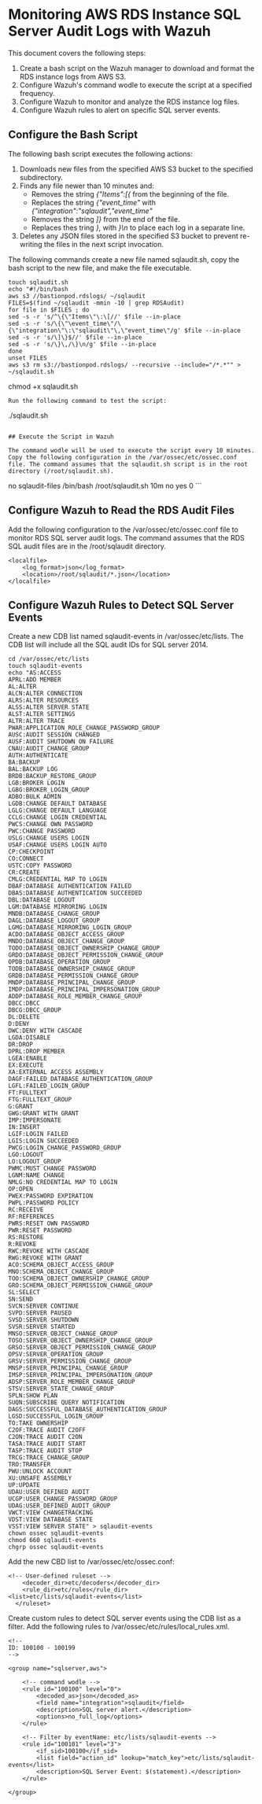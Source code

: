 # Monitoring AWS RDS Instance SQL Server Audit Logs with Wazuh

This document covers the following steps:

1. Create a bash script on the Wazuh manager to download and format the RDS instance logs from AWS S3. 
2. Configure Wazuh's command wodle to execute the script at a specified frequency.
3. Configure Wazuh to monitor and analyze the RDS instance log files. 
4. Configure Wazuh rules to alert on specific SQL server events.

## Configure the Bash Script

The following bash script executes the following actions:

1. Downloads new files from the specified AWS S3 bucket to the specified subdirectory. 
2. Finds any file newer than 10 minutes and:
    * Removes the string *{"Items":[{* from the beginning of the file.
    * Replaces the string *{"event_time"* with *{"integration":"sqlaudit","event_time"*
    * Removes the string *]}* from the end of the file.
    * Replaces thes tring *},* with *}\n* to place each log in a separate line.
3. Deletes any JSON files stored in the specified S3 bucket to prevent re-writing the files in the next script invocation. 

The following commands create a new file named sqlaudit.sh, copy the bash script to the new file, and make the file executable. 
```
touch sqlaudit.sh
echo "#!/bin/bash
aws s3 //bastionpod.rdslogs/ ~/sqlaudit
FILES=$(find ~/sqlaudit -mmin -10 | grep RDSAudit)
for file in $FILES ; do
sed -s -r 's/^\{\"Items\"\:\[//' $file --in-place
sed -s -r 's/\{\"\event_time\"/\{\"integration\"\:\"sqlaudit\"\,\"event_time\"/g' $file --in-place
sed -s -r 's/\]\}$//' $file --in-place
sed -s -r 's/\}\,/\}\n/g' $file --in-place
done
unset FILES
aws s3 rm s3://bastionpod.rdslogs/ --recursive --include="/*.*"" > ~/sqlaudit.sh
```
chmod +x sqlaudit.sh
```
Run the following command to test the script:
```
./sqlaudit.sh
```

## Execute the Script in Wazuh

The command wodle will be used to execute the script every 10 minutes. Copy the following configuration in the /var/ossec/etc/ossec.conf file. The command assumes that the sqlaudit.sh script is in the root directory (/root/sqlaudit.sh). 
```
<wodle name="command">
    <disabled>no</disabled>
    <tag>sqlaudit-files</tag>
    <command>/bin/bash /root/sqlaudit.sh</command>
    <interval>10m</interval>
    <ignore_output>no</ignore_output>
    <run_on_start>yes</run_on_start>
    <timeout>0</timeout>
</wodle>
```

## Configure Wazuh to Read the RDS Audit Files

Add the following configuration to the /var/ossec/etc/ossec.conf file to monitor RDS SQL server audit logs. The command assumes that the RDS SQL audit files are in the /root/sqlaudit directory. 

```
<localfile>
    <log_format>json</log_format>
    <location>/root/sqlaudit/*.json</location>
</localfile>
```

## Configure Wazuh Rules to Detect SQL Server Events

Create a new CDB list named sqlaudit-events in /var/ossec/etc/lists. The CDB list will include all the SQL audit IDs for SQL server 2014.

```
cd /var/ossec/etc/lists
touch sqlaudit-events
echo "AS:ACCESS
APRL:ADD MEMBER
AL:ALTER
ALCN:ALTER CONNECTION
ALRS:ALTER RESOURCES
ALSS:ALTER SERVER STATE
ALST:ALTER SETTINGS
ALTR:ALTER TRACE
PWAR:APPLICATION_ROLE_CHANGE_PASSWORD_GROUP
AUSC:AUDIT SESSION CHANGED
AUSF:AUDIT SHUTDOWN ON FAILURE
CNAU:AUDIT_CHANGE_GROUP
AUTH:AUTHENTICATE
BA:BACKUP
BAL:BACKUP LOG
BRDB:BACKUP_RESTORE_GROUP
LGB:BROKER LOGIN
LGBG:BROKER_LOGIN_GROUP
ADBO:BULK ADMIN
LGDB:CHANGE DEFAULT DATABASE
LGLG:CHANGE DEFAULT LANGUAGE
CCLG:CHANGE LOGIN CREDENTIAL
PWCS:CHANGE OWN PASSWORD
PWC:CHANGE PASSWORD
USLG:CHANGE USERS LOGIN
USAF:CHANGE USERS LOGIN AUTO
CP:CHECKPOINT
CO:CONNECT
USTC:COPY PASSWORD
CR:CREATE
CMLG:CREDENTIAL MAP TO LOGIN
DBAF:DATABASE AUTHENTICATION FAILED
DBAS:DATABASE AUTHENTICATION SUCCEEDED
DBL:DATABASE LOGOUT
LGM:DATABASE MIRRORING LOGIN
MNDB:DATABASE_CHANGE_GROUP
DAGL:DATABASE_LOGOUT_GROUP
LGMG:DATABASE_MIRRORING_LOGIN_GROUP
ACDO:DATABASE_OBJECT_ACCESS_GROUP
MNDO:DATABASE_OBJECT_CHANGE_GROUP
TODO:DATABASE_OBJECT_OWNERSHIP_CHANGE_GROUP
GRDO:DATABASE_OBJECT_PERMISSION_CHANGE_GROUP
OPDB:DATABASE_OPERATION_GROUP
TODB:DATABASE_OWNERSHIP_CHANGE_GROUP
GRDB:DATABASE_PERMISSION_CHANGE_GROUP
MNDP:DATABASE_PRINCIPAL_CHANGE_GROUP
IMDP:DATABASE_PRINCIPAL_IMPERSONATION_GROUP
ADDP:DATABASE_ROLE_MEMBER_CHANGE_GROUP
DBCC:DBCC
DBCG:DBCC_GROUP
DL:DELETE
D:DENY
DWC:DENY WITH CASCADE
LGDA:DISABLE
DR:DROP
DPRL:DROP MEMBER
LGEA:ENABLE
EX:EXECUTE
XA:EXTERNAL ACCESS ASSEMBLY
DAGF:FAILED_DATABASE_AUTHENTICATION_GROUP
LGFL:FAILED_LOGIN_GROUP
FT:FULLTEXT
FTG:FULLTEXT_GROUP
G:GRANT
GWG:GRANT WITH GRANT
IMP:IMPERSONATE
IN:INSERT
LGIF:LOGIN FAILED
LGIS:LOGIN SUCCEEDED
PWCG:LOGIN_CHANGE_PASSWORD_GROUP
LGO:LOGOUT
LO:LOGOUT_GROUP
PWMC:MUST CHANGE PASSWORD
LGNM:NAME CHANGE
NMLG:NO CREDENTIAL MAP TO LOGIN
OP:OPEN
PWEX:PASSWORD EXPIRATION
PWPL:PASSWORD POLICY
RC:RECEIVE
RF:REFERENCES
PWRS:RESET OWN PASSWORD
PWR:RESET PASSWORD
RS:RESTORE
R:REVOKE
RWC:REVOKE WITH CASCADE
RWG:REVOKE WITH GRANT
ACO:SCHEMA_OBJECT_ACCESS_GROUP
MNO:SCHEMA_OBJECT_CHANGE_GROUP
TOO:SCHEMA_OBJECT_OWNERSHIP_CHANGE_GROUP
GRO:SCHEMA_OBJECT_PERMISSION_CHANGE_GROUP
SL:SELECT
SN:SEND
SVCN:SERVER CONTINUE
SVPD:SERVER PAUSED
SVSD:SERVER SHUTDOWN
SVSR:SERVER STARTED
MNSO:SERVER_OBJECT_CHANGE_GROUP
TOSO:SERVER_OBJECT_OWNERSHIP_CHANGE_GROUP
GRSO:SERVER_OBJECT_PERMISSION_CHANGE_GROUP
OPSV:SERVER_OPERATION_GROUP
GRSV:SERVER_PERMISSION_CHANGE_GROUP
MNSP:SERVER_PRINCIPAL_CHANGE_GROUP
IMSP:SERVER_PRINCIPAL_IMPERSONATION_GROUP
ADSP:SERVER_ROLE_MEMBER_CHANGE_GROUP
STSV:SERVER_STATE_CHANGE_GROUP
SPLN:SHOW PLAN
SUQN:SUBSCRIBE QUERY NOTIFICATION
DAGS:SUCCESSFUL_DATABASE_AUTHENTICATION_GROUP
LGSD:SUCCESSFUL_LOGIN_GROUP
TO:TAKE OWNERSHIP
C2OF:TRACE AUDIT C2OFF
C2ON:TRACE AUDIT C2ON
TASA:TRACE AUDIT START
TASP:TRACE AUDIT STOP
TRCG:TRACE_CHANGE_GROUP
TRO:TRANSFER
PWU:UNLOCK ACCOUNT
XU:UNSAFE ASSEMBLY
UP:UPDATE
UDAU:USER DEFINED AUDIT
UCGP:USER_CHANGE_PASSWORD_GROUP
UDAG:USER_DEFINED_AUDIT_GROUP
VWCT:VIEW CHANGETRACKING
VDST:VIEW DATABASE STATE
VSST:VIEW SERVER STATE" > sqlaudit-events
chown ossec sqlaudit-events 
chmod 660 sqlaudit-events 
chgrp ossec sqlaudit-events 
```
Add the new CBD list to /var/ossec/etc/ossec.conf:

```
<!-- User-defined ruleset -->
    <decoder_dir>etc/decoders</decoder_dir>
    <rule_dir>etc/rules</rule_dir>
<list>etc/lists/sqlaudit-events</list>
  </ruleset>
```

Create custom rules to detect SQL server events using the CDB list as a filter. Add the following rules to /var/ossec/etc/rules/local_rules.xml.
```
<!--
ID: 100100 - 100199
-->

<group name="sqlserver,aws">
    
    <!-- command wodle -->
    <rule id="100100" level="0">
        <decoded_as>json</decoded_as>
        <field name="integration">sqlaudit</field>
        <description>SQL server alert.</description>
        <options>no_full_log</options>
    </rule>
    
    <!-- Filter by eventName: etc/lists/sqlaudit-events -->
    <rule id="100101" level="3">
        <if_sid>100100</if_sid>
        <list field="action_id" lookup="match_key">etc/lists/sqlaudit-events</list>
        <description>SQL Server Event: $(statement).</description>
    </rule>
    
</group>
```
